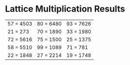# Lattice Multiplication Results

|   |   |   |
|---|---|---|
| 57 = 4503 | 80 = 6480 | 93 = 7626 |
| 21 = 273 | 70 = 1890 | 33 = 1980 |
| 72 = 5616 | 75 = 1500 | 25 = 1375 |
| 58 = 5510 | 99 = 1089 | 71 = 781 |
| 22 = 1848 | 27 = 2214 | 19 = 1748 |
